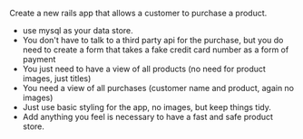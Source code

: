 Create a new rails app that allows a customer to purchase a product.

- use mysql as your data store.
- You don't have to talk to a third party api for the purchase, but you do need to create a form that takes a fake credit card number as a form of payment
- You just need to have a view of all products (no need for product images, just titles)
- You need a view of all purchases (customer name and product, again no images)
- Just use basic styling for the app, no images, but keep things tidy.
- Add anything you feel is necessary to have a fast and safe product store.